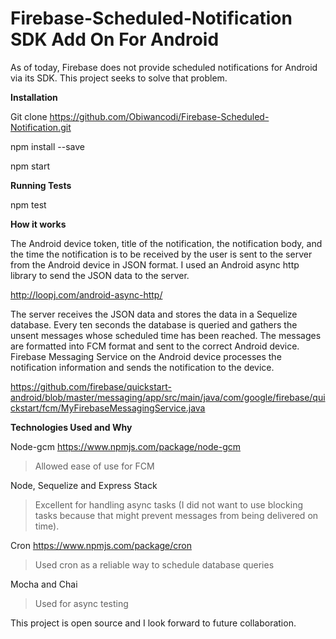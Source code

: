 # Firebase-Scheduled-Notification SDK Add On For Android 
 
As of today, Firebase does not provide scheduled notifications for Android via its SDK. This project seeks to solve that problem.

**Installation** 

Git clone https://github.com/Obiwancodi/Firebase-Scheduled-Notification.git

npm install --save

npm start

**Running Tests**

npm test

**How it works**

The Android device token, title of the notification, the notification body, and the time the notification is to be received by the user is sent to the server from the Android device in JSON format.  I used an Android async http library to send the JSON data to the server. 

http://loopj.com/android-async-http/

The server receives the JSON data and stores the data in a Sequelize database.  Every ten seconds the database is queried and gathers the unsent messages whose scheduled time has been reached. The messages are formatted into FCM format and sent to the correct Android device.  Firebase Messaging Service on the Android device processes the notification information and sends the notification to the device.

https://github.com/firebase/quickstart-android/blob/master/messaging/app/src/main/java/com/google/firebase/quickstart/fcm/MyFirebaseMessagingService.java

**Technologies Used and Why**

Node-gcm https://www.npmjs.com/package/node-gcm

> Allowed ease of use for FCM

Node, Sequelize and Express Stack

> Excellent for handling async tasks (I did not want to use blocking tasks because that might prevent messages from being delivered on time).

Cron https://www.npmjs.com/package/cron

 > Used cron as a reliable way to schedule database queries 

Mocha and Chai

 > Used for async testing 

This project is open source and I look forward to future collaboration.


